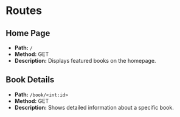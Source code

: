 # Routes

## Home Page
- **Path:** `/`
- **Method:** GET
- **Description:** Displays featured books on the homepage.

## Book Details
- **Path:** `/book/<int:id>`
- **Method:** GET
- **Description:** Shows detailed information about a specific book.